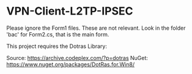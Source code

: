 # VPN-Client-L2TP-IPSEC

Please ignore the Form1 files. These are not relevant. Look in the folder 'bac' for Form2.cs, that is the main form.

This project requires the Dotras Library:

Source: https://archive.codeplex.com/?p=dotras 
NuGet: https://www.nuget.org/packages/DotRas.for.Win8/
